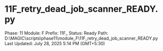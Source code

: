 # 11F_retry_dead_job_scanner_READY.py

Phase: 11
Module: F
Prefix: 11F_
Status: Ready
Path: D:\MAGIC\scripts\phase11\module_F\11F_retry_dead_job_scanner_READY.py
Last Updated: July 28, 2025 5:14 PM (GMT+5:30)
